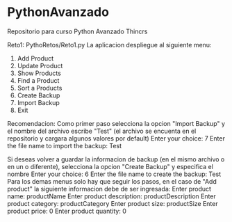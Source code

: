 # PythonAvanzado
Repositorio para curso Python Avanzado Thincrs

Reto1:
    PythoRetos/Reto1.py
        La aplicacion despliegue al siguiente menu:
1. Add Product
2. Update Product
3. Show Products
4. Find a Product
5. Sort a Products
6. Create Backup
7. Import Backup
8. Exit

Recomendacion: Como primer paso selecciona la opcion "Import Backup" y el nombre del archivo escribe "Test" (el archivo se encuenta 
en el repositorio y cargara algunos valores por default)
   Enter your choice: 7
   Enter the file name to import the backup: Test

Si deseas volver a guardar la informacion de backup (en el mismo archivo o en un o diferente), selecciona la opcion "Create Backup"
y especifica el nombre
    Enter your choice: 6
    Enter the file name to create the backup: Test
Para los demas menus solo hay que seguir los pasos, en el caso de "Add product" la siguiente informacion debe de ser ingresada:
    Enter product name: productName
    Enter product description: productDescription
    Enter product category: productCategory
    Enter product size: productSize
    Enter product price: 0
    Enter product quantity: 0

